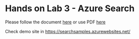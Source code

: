 # Hands on Lab 3 - Azure Search #

Please follow the document [here](https://azure.microsoft.com/en-us/documentation/articles/search-create-first-solution/) or use PDF <a href='HOL3.pdf'>here</a>

Check demo site in https://searchsamples.azurewebsites.net/
